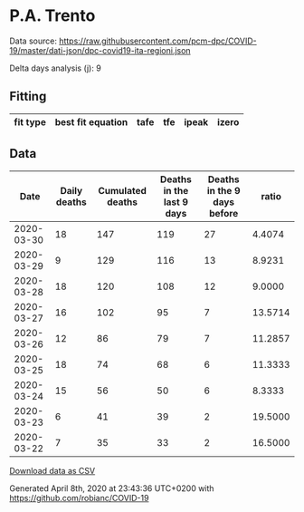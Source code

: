 # P.A. Trento

Data source: https://raw.githubusercontent.com/pcm-dpc/COVID-19/master/dati-json/dpc-covid19-ita-regioni.json

Delta days analysis (j): 9

## Fitting 
|fit type|best fit equation|tafe|tfe|ipeak|izero|
|-------|-----|--------|------|---|---|

## Data
|Date|Daily deaths|Cumulated deaths|Deaths in the last 9 days|Deaths in the 9 days before|ratio|
|----|----------|-----------|-------|--------------------|-----|
|2020-03-30|18|147|119|27|4.4074|
|2020-03-29|9|129|116|13|8.9231|
|2020-03-28|18|120|108|12|9.0000|
|2020-03-27|16|102|95|7|13.5714|
|2020-03-26|12|86|79|7|11.2857|
|2020-03-25|18|74|68|6|11.3333|
|2020-03-24|15|56|50|6|8.3333|
|2020-03-23|6|41|39|2|19.5000|
|2020-03-22|7|35|33|2|16.5000|

[Download data as CSV](COVID-19_p.a._trento_j9_2020-03-30.csv)

Generated April 8th, 2020 at 23:43:36 UTC+0200 with https://github.com/robianc/COVID-19
